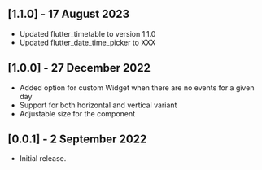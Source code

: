 ## [1.1.0] - 17 August 2023

- Updated flutter_timetable to version 1.1.0
- Updated flutter_date_time_picker to XXX

## [1.0.0] - 27 December 2022

* Added option for custom Widget when there are no events for a given day
* Support for both horizontal and vertical variant
* Adjustable size for the component

## [0.0.1] - 2 September 2022

* Initial release.
